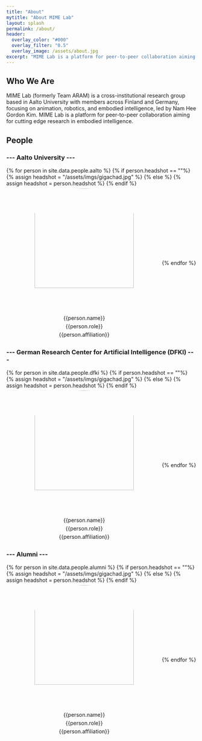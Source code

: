 ```yaml
---
title: "About"
mytitle: "About MIME Lab"
layout: splash
permalink: /about/
header:
  overlay_color: "#000"
  overlay_filter: "0.5"
  overlay_image: /assets/about.jpg
excerpt: "MIME Lab is a platform for peer-to-peer collaboration aiming for cutting edge research in embodied intelligence."
---
```


## Who We Are

MIME Lab (formerly Team ARAM) is a cross-institutional research group based in Aalto University with members across Finland and Germany, focusing on animation, robotics, and embodied intelligence, led by [Nam Hee Gordon Kim](https://namheegordonkim.github.io). MIME Lab is a platform for peer-to-peer collaboration aiming for cutting edge research in embodied intelligence.

## People

### --- Aalto University ---

<style>
  a {
  text-decoration: none;
}

a:hover {
  /* color: white; */
  text-decoration: underline;
  cursor: pointer;
}

div.people {
  display: flex;
  flex-wrap: wrap;
  align-items: center;
  justify-content: center;
}

div.person {
  width: 412px;  
}

p.person {
  text-align: center;
  margin: 5px 0;
}

img.person {
  object-fit:cover;
  width:80%;
  aspect-ratio: 1/1;
  border-radius:50%;
}
</style>

<div class="people">
  {% for person in site.data.people.aalto %}
    {% if person.headshot == ""%}
    {% assign headshot = "/assets/imgs/gigachad.jpg" %}
    {% else %}
    {% assign headshot = person.headshot %}
    {% endif %}
    <div class="person">
      <p class="person"><a href="{{person.website}}"><img class="person" src="{{headshot}}"/></a></p>
      <p class="person"><a href="{{person.website}}">{{person.name}}</a></p>
      <p class="person">{{person.role}}</p>
      <p class="person">{{person.affiliation}}</p>
    </div>
  {% endfor %}
</div>

### --- German Research Center for Artificial Intelligence (DFKI) ---

<div class="people">
  {% for person in site.data.people.dfki %}
    {% if person.headshot == ""%}
    {% assign headshot = "/assets/imgs/gigachad.jpg" %}
    {% else %}
    {% assign headshot = person.headshot %}
    {% endif %}
    <div class="person">
      <p class="person"><a href="{{person.website}}"><img class="person" src="{{headshot}}"/></a></p>
      <p class="person"><a href="{{person.website}}">{{person.name}}</a></p>
      <p class="person">{{person.role}}</p>
      <p class="person">{{person.affiliation}}</p>
    </div>
  {% endfor %}
</div>

<!-- ### Max Planck Institute for Informatics -->
<style>
  h2, h3 {
   /* text-align: center; */
}

</style>

### --- Alumni ---

<div class="people">
  {% for person in site.data.people.alumni %}
    {% if person.headshot == ""%}
    {% assign headshot = "/assets/imgs/gigachad.jpg" %}
    {% else %}
    {% assign headshot = person.headshot %}
    {% endif %}
    <div class="person">
      <p class="person"><a href="{{person.website}}"><img class="person" src="{{headshot}}"/></a></p>
      <p class="person"><a href="{{person.website}}">{{person.name}}</a></p>
      <p class="person">{{person.role}}</p>
      <p class="person">{{person.affiliation}}</p>
    </div>
  {% endfor %}
</div>
